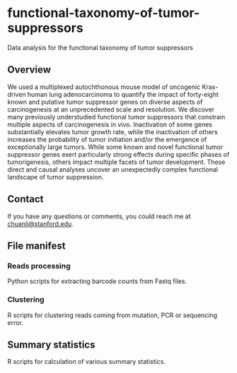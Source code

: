 # functional-taxonomy-of-tumor-suppressors
Data analysis for the functional taxonomy of tumor suppressors

## Overview
We used a multiplexed autochthonous mouse model of oncogenic Kras-driven human lung adenocarcinoma to quantify the impact of forty-eight known and putative tumor suppressor genes on diverse aspects of carcinogenesis at an unprecedented scale and resolution. We discover many previously understudied functional tumor suppressors that constrain multiple aspects of carcinogenesis in vivo. Inactivation of some genes substantially elevates tumor growth rate, while the inactivation of others increases the probability of tumor initiation and/or the emergence of exceptionally large tumors. While some known and novel functional tumor suppressor genes exert particularly strong effects during specific phases of tumorigenesis, others impact multiple facets of tumor development. These direct and causal analyses uncover an unexpectedly complex functional landscape of tumor suppression. 

## Contact
If you have any questions or comments, you could reach me at chuanli@stanford.edu.

## File manifest
### Reads processing
Python scripts for extracting barcode counts from Fastq files.
### Clustering
R scripts for clustering reads coming from mutation, PCR or sequencing error.
## Summary statistics
R scripts for calculation of various summary statistics.
